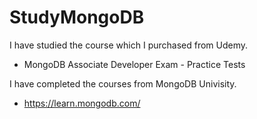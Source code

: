 # StudyMongoDB

I have studied the course which I purchased from Udemy.
- MongoDB Associate Developer Exam - Practice Tests

I have completed the courses from MongoDB Univisity. 
- https://learn.mongodb.com/
